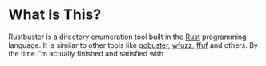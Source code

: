 # What Is This?

Rustbuster is a directory enumeration tool built in the [Rust](https://rust-lang.org) programming language. It is similar to other tools like [gobuster](https://github.com/OJ/gobuster), [wfuzz](https://github.com/xmendez/wfuzz), [ffuf](https://github.com/ffuf/ffuf) and others. By the time I'm actually finished and satisfied with 

